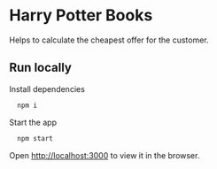 # Harry Potter Books

Helps to calculate the cheapest offer for the customer.

## Run locally

Install dependencies

```bash
  npm i
```

Start the app

```bash
  npm start
```

Open [http://localhost:3000](http://localhost:3000) to view it in the browser.

